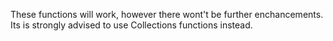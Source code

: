 These functions will work, however there wont't be further enchancements. Its is strongly advised to use Collections functions instead.